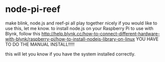 # node-pi-reef
make blink, node.js and reef-pi all play together nicely
if you would like to use this, let me know.  to install node.js on your Raspberry Pi to use with Blynk, follow this
http://help.blynk.cc/how-to-connect-different-hardware-with-blynk/raspberry-pi/how-to-install-nodejs-library-on-linux
YOU HAVE TO DO THE MANUAL INSTALL!!!!!

this will let you know if you have the system installed correctly.
